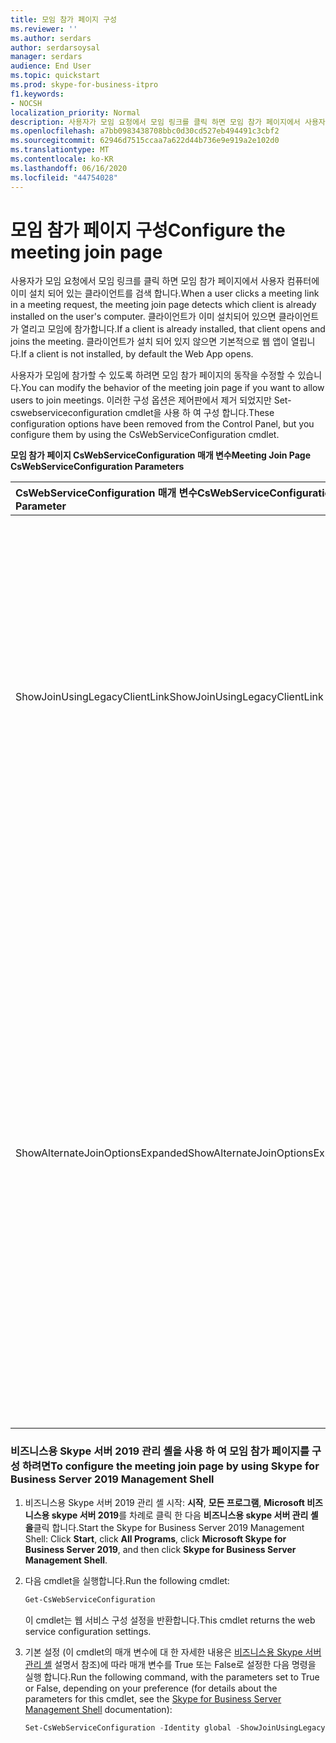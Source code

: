 ```yaml
---
title: 모임 참가 페이지 구성
ms.reviewer: ''
ms.author: serdars
author: serdarsoysal
manager: serdars
audience: End User
ms.topic: quickstart
ms.prod: skype-for-business-itpro
f1.keywords:
- NOCSH
localization_priority: Normal
description: 사용자가 모임 요청에서 모임 링크를 클릭 하면 모임 참가 페이지에서 사용자 컴퓨터에 이미 설치 되어 있는 클라이언트를 검색 합니다. 클라이언트가 이미 설치되어 있으면 클라이언트가 열리고 모임에 참가합니다. 클라이언트가 설치 되어 있지 않으면 기본적으로 웹 앱이 열립니다.
ms.openlocfilehash: a7bb0983438708bbc0d30cd527eb494491c3cbf2
ms.sourcegitcommit: 62946d7515ccaa7a622d44b736e9e919a2e102d0
ms.translationtype: MT
ms.contentlocale: ko-KR
ms.lasthandoff: 06/16/2020
ms.locfileid: "44754028"
---
```

# <a name="configure-the-meeting-join-page"></a><span data-ttu-id="81188-105">모임 참가 페이지 구성</span><span class="sxs-lookup"><span data-stu-id="81188-105">Configure the meeting join page</span></span>

<span data-ttu-id="81188-106">사용자가 모임 요청에서 모임 링크를 클릭 하면 모임 참가 페이지에서 사용자 컴퓨터에 이미 설치 되어 있는 클라이언트를 검색 합니다.</span><span class="sxs-lookup"><span data-stu-id="81188-106">When a user clicks a meeting link in a meeting request, the meeting join page detects which client is already installed on the user's computer.</span></span> <span data-ttu-id="81188-107">클라이언트가 이미 설치되어 있으면 클라이언트가 열리고 모임에 참가합니다.</span><span class="sxs-lookup"><span data-stu-id="81188-107">If a client is already installed, that client opens and joins the meeting.</span></span> <span data-ttu-id="81188-108">클라이언트가 설치 되어 있지 않으면 기본적으로 웹 앱이 열립니다.</span><span class="sxs-lookup"><span data-stu-id="81188-108">If a client is not installed, by default the Web App opens.</span></span>
  
<span data-ttu-id="81188-109">사용자가 모임에 참가할 수 있도록 하려면 모임 참가 페이지의 동작을 수정할 수 있습니다.</span><span class="sxs-lookup"><span data-stu-id="81188-109">You can modify the behavior of the meeting join page if you want to allow users to join meetings.</span></span> <span data-ttu-id="81188-110">이러한 구성 옵션은 제어판에서 제거 되었지만 Set-cswebserviceconfiguration cmdlet을 사용 하 여 구성 합니다.</span><span class="sxs-lookup"><span data-stu-id="81188-110">These configuration options have been removed from the Control Panel, but you configure them by using the CsWebServiceConfiguration cmdlet.</span></span>
  
<span data-ttu-id="81188-111">**모임 참가 페이지 CsWebServiceConfiguration 매개 변수**</span><span class="sxs-lookup"><span data-stu-id="81188-111">**Meeting Join Page CsWebServiceConfiguration Parameters**</span></span>

|<span data-ttu-id="81188-112">**CsWebServiceConfiguration 매개 변수**</span><span class="sxs-lookup"><span data-stu-id="81188-112">**CsWebServiceConfiguration Parameter**</span></span>|<span data-ttu-id="81188-113">**설명**</span><span class="sxs-lookup"><span data-stu-id="81188-113">**Description**</span></span>|
|:-----|:-----|
|<span data-ttu-id="81188-114">ShowJoinUsingLegacyClientLink</span><span class="sxs-lookup"><span data-stu-id="81188-114">ShowJoinUsingLegacyClientLink</span></span>  <br/> |<span data-ttu-id="81188-115">True로 설정 하면 Lync 이외의 클라이언트 응용 프로그램을 사용 하 여 모임에 참가 하는 사용자에 게 모임에 참가할 수 있는 기회가 제공 됩니다.</span><span class="sxs-lookup"><span data-stu-id="81188-115">If set to True, users joining a meeting by using a client application other than Lync will be given the opportunity to join the meeting.</span></span> <span data-ttu-id="81188-116">기본값은 False입니다.</span><span class="sxs-lookup"><span data-stu-id="81188-116">The default value is False.</span></span>  <br/> |
|<span data-ttu-id="81188-117">ShowAlternateJoinOptionsExpanded</span><span class="sxs-lookup"><span data-stu-id="81188-117">ShowAlternateJoinOptionsExpanded</span></span>  <br/> |<span data-ttu-id="81188-118">True로 설정 하면 온라인 회의에 참가 하는 데 사용할 수 있는 대체 옵션이 자동으로 확장 되어 사용자에 게 표시 됩니다.</span><span class="sxs-lookup"><span data-stu-id="81188-118">When set to True, alternate options for joining an online conference will automatically be expanded and shown to users.</span></span> <span data-ttu-id="81188-119">False (기본값)로 설정 된 경우에는 이러한 옵션을 사용할 수 있지만 사용자가 직접 옵션 목록을 표시 해야 합니다.</span><span class="sxs-lookup"><span data-stu-id="81188-119">When set to False (the default value), these options will be available, but the user will have to display the list of options for themselves.</span></span>  <br/> |
   
### <a name="to-configure-the-meeting-join-page-by-using-skype-for-business-server-2019-management-shell"></a><span data-ttu-id="81188-120">비즈니스용 Skype 서버 2019 관리 셸을 사용 하 여 모임 참가 페이지를 구성 하려면</span><span class="sxs-lookup"><span data-stu-id="81188-120">To configure the meeting join page by using Skype for Business Server 2019 Management Shell</span></span>

1. <span data-ttu-id="81188-121">비즈니스용 Skype 서버 2019 관리 셸 시작: **시작**, **모든 프로그램**, **Microsoft 비즈니스용 skype 서버 2019**를 차례로 클릭 한 다음 **비즈니스용 skype 서버 관리 셸을**클릭 합니다.</span><span class="sxs-lookup"><span data-stu-id="81188-121">Start the Skype for Business Server 2019 Management Shell: Click **Start**, click **All Programs**, click **Microsoft Skype for Business Server 2019**, and then click **Skype for Business Server Management Shell**.</span></span>
    
2. <span data-ttu-id="81188-122">다음 cmdlet을 실행합니다.</span><span class="sxs-lookup"><span data-stu-id="81188-122">Run the following cmdlet:</span></span> 
    
   ```PowerShell
   Get-CsWebServiceConfiguration
   ```

    <span data-ttu-id="81188-123">이 cmdlet는 웹 서비스 구성 설정을 반환합니다.</span><span class="sxs-lookup"><span data-stu-id="81188-123">This cmdlet returns the web service configuration settings.</span></span>
    
3. <span data-ttu-id="81188-124">기본 설정 (이 cmdlet의 매개 변수에 대 한 자세한 내용은 [비즈니스용 Skype 서버 관리 셸](../../SfbServer/manage/management-shell.md) 설명서 참조)에 따라 매개 변수를 True 또는 False로 설정한 다음 명령을 실행 합니다.</span><span class="sxs-lookup"><span data-stu-id="81188-124">Run the following command, with the parameters set to True or False, depending on your preference (for details about the parameters for this cmdlet, see the [Skype for Business Server Management Shell](../../SfbServer/manage/management-shell.md) documentation):</span></span>
    
   ```PowerShell
   Set-CsWebServiceConfiguration -Identity global -ShowJoinUsingLegacyClientLink $True
   ```


